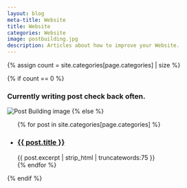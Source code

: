 ```yaml
---
layout: blog
meta-title: Website
title: Website
categories: Website
image: postbuilding.jpg
description: Articles about how to improve your Website.
---
```


{% assign count = site.categories[page.categories] | size %}

{% if count == 0 %}
  <h3 class="text-center">Currently writing post check back often.</h3>
  <img src="{{site.url}}/assets/images/postbuilding.jpg" class="img-responsive img-thumbnail hidden-xs hidden-sm" alt="Post Building image">
{% else %}  
  <ul>
    {% for post in site.categories[page.categories] %}    
      <li>
        <h3><a href="{{ post.url }}">{{ post.title }}</a></h3>
        {{ post.excerpt | strip_html | truncatewords:75 }}
      </li>
    {% endfor %}  
  </ul>
{% endif %}
